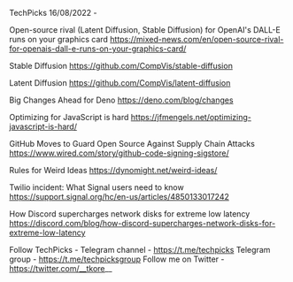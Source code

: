 TechPicks 16/08/2022 -

Open-source rival (Latent Diffusion, Stable Diffusion) for OpenAI's DALL-E runs on your graphics card
https://mixed-news.com/en/open-source-rival-for-openais-dall-e-runs-on-your-graphics-card/

Stable Diffusion
https://github.com/CompVis/stable-diffusion

Latent Diffusion
https://github.com/CompVis/latent-diffusion

Big Changes Ahead for Deno
https://deno.com/blog/changes

Optimizing for JavaScript is hard
https://jfmengels.net/optimizing-javascript-is-hard/

GitHub Moves to Guard Open Source Against Supply Chain Attacks
https://www.wired.com/story/github-code-signing-sigstore/

Rules for Weird Ideas
https://dynomight.net/weird-ideas/

Twilio incident: What Signal users need to know
https://support.signal.org/hc/en-us/articles/4850133017242

How Discord supercharges network disks for extreme low latency
https://discord.com/blog/how-discord-supercharges-network-disks-for-extreme-low-latency

Follow TechPicks -
Telegram channel - https://t.me/techpicks
Telegram group - https://t.me/techpicksgroup
Follow me on Twitter - https://twitter.com/__tkore__